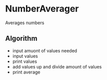 # NumberAverager
Averages numbers
## Algorithm
* input amuont of values needed
* input values
* print values
* add values up and divide amount of values
* print average

